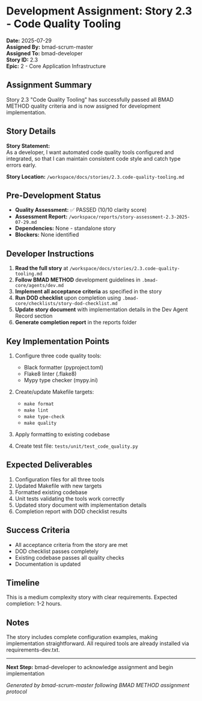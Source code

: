 # Development Assignment: Story 2.3 - Code Quality Tooling

**Date:** 2025-07-29  
**Assigned By:** bmad-scrum-master  
**Assigned To:** bmad-developer  
**Story ID:** 2.3  
**Epic:** 2 - Core Application Infrastructure  

## Assignment Summary

Story 2.3 "Code Quality Tooling" has successfully passed all BMAD METHOD quality criteria and is now assigned for development implementation.

## Story Details

**Story Statement:**  
As a developer, I want automated code quality tools configured and integrated, so that I can maintain consistent code style and catch type errors early.

**Story Location:** `/workspace/docs/stories/2.3.code-quality-tooling.md`

## Pre-Development Status

- **Quality Assessment:** ✅ PASSED (10/10 clarity score)
- **Assessment Report:** `/workspace/reports/story-assessment-2.3-2025-07-29.md`
- **Dependencies:** None - standalone story
- **Blockers:** None identified

## Developer Instructions

1. **Read the full story** at `/workspace/docs/stories/2.3.code-quality-tooling.md`
2. **Follow BMAD METHOD** development guidelines in `.bmad-core/agents/dev.md`
3. **Implement all acceptance criteria** as specified in the story
4. **Run DOD checklist** upon completion using `.bmad-core/checklists/story-dod-checklist.md`
5. **Update story document** with implementation details in the Dev Agent Record section
6. **Generate completion report** in the reports folder

## Key Implementation Points

1. Configure three code quality tools:
   - Black formatter (pyproject.toml)
   - Flake8 linter (.flake8)
   - Mypy type checker (mypy.ini)

2. Create/update Makefile targets:
   - `make format`
   - `make lint`
   - `make type-check`
   - `make quality`

3. Apply formatting to existing codebase

4. Create test file: `tests/unit/test_code_quality.py`

## Expected Deliverables

1. Configuration files for all three tools
2. Updated Makefile with new targets
3. Formatted existing codebase
4. Unit tests validating the tools work correctly
5. Updated story document with implementation details
6. Completion report with DOD checklist results

## Success Criteria

- All acceptance criteria from the story are met
- DOD checklist passes completely
- Existing codebase passes all quality checks
- Documentation is updated

## Timeline

This is a medium complexity story with clear requirements. Expected completion: 1-2 hours.

## Notes

The story includes complete configuration examples, making implementation straightforward. All required tools are already installed via requirements-dev.txt.

---

**Next Step:** bmad-developer to acknowledge assignment and begin implementation

*Generated by bmad-scrum-master following BMAD METHOD assignment protocol*